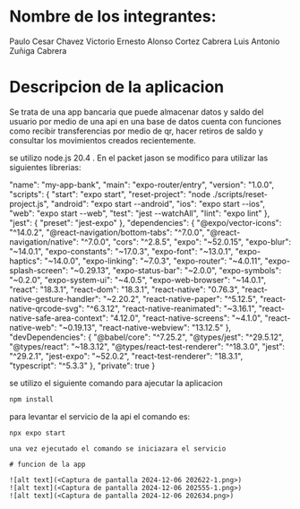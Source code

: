 # Nombre de los integrantes:
Paulo Cesar Chavez Victorio 
Ernesto Alonso Cortez Cabrera
Luis Antonio Zuñiga Cabrera

# Descripcion de la aplicacion

Se trata de una app bancaria que puede almacenar datos y saldo del usuario por medio de una api en una base de datos
cuenta con funciones como recibir transferencias por medio de qr, hacer retiros de saldo y consultar los movimientos creados recientemente.


se utilizo node.js 20.4 . En el packet jason se modifico para utilizar las siguientes librerias:

  "name": "my-app-bank",
  "main": "expo-router/entry",
  "version": "1.0.0",
  "scripts": {
    "start": "expo start",
    "reset-project": "node ./scripts/reset-project.js",
    "android": "expo start --android",
    "ios": "expo start --ios",
    "web": "expo start --web",
    "test": "jest --watchAll",
    "lint": "expo lint"
  },
  "jest": {
    "preset": "jest-expo"
  },
  "dependencies": {
    "@expo/vector-icons": "^14.0.2",
    "@react-navigation/bottom-tabs": "^7.0.0",
    "@react-navigation/native": "^7.0.0",
    "cors": "^2.8.5",
    "expo": "~52.0.15",
    "expo-blur": "~14.0.1",
    "expo-constants": "~17.0.3",
    "expo-font": "~13.0.1",
    "expo-haptics": "~14.0.0",
    "expo-linking": "~7.0.3",
    "expo-router": "~4.0.11",
    "expo-splash-screen": "~0.29.13",
    "expo-status-bar": "~2.0.0",
    "expo-symbols": "~0.2.0",
    "expo-system-ui": "~4.0.5",
    "expo-web-browser": "~14.0.1",
    "react": "18.3.1",
    "react-dom": "18.3.1",
    "react-native": "0.76.3",
    "react-native-gesture-handler": "~2.20.2",
    "react-native-paper": "^5.12.5",
    "react-native-qrcode-svg": "^6.3.12",
    "react-native-reanimated": "~3.16.1",
    "react-native-safe-area-context": "4.12.0",
    "react-native-screens": "~4.1.0",
    "react-native-web": "~0.19.13",
    "react-native-webview": "13.12.5"
  },
  "devDependencies": {
    "@babel/core": "^7.25.2",
    "@types/jest": "^29.5.12",
    "@types/react": "~18.3.12",
    "@types/react-test-renderer": "^18.3.0",
    "jest": "^29.2.1",
    "jest-expo": "~52.0.2",
    "react-test-renderer": "18.3.1",
    "typescript": "^5.3.3"
  },
  "private": true
}

se utilizo el siguiente comando para ajecutar la aplicacion

   ```bash
   npm install
   ```

para levantar el servicio de la api el comando es:


    npx expo start
   ```
una vez ejecutado el comando se iniciazara el servicio

 # funcion de la app

![alt text](<Captura de pantalla 2024-12-06 202622-1.png>)
![alt text](<Captura de pantalla 2024-12-06 202555-1.png>)
![alt text](<Captura de pantalla 2024-12-06 202634.png>)